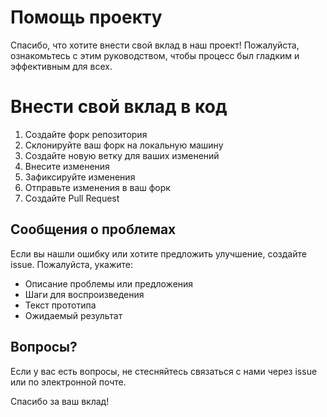 # Помощь проекту

Спасибо, что хотите внести свой вклад в наш проект! Пожалуйста, ознакомьтесь с этим руководством, чтобы процесс был гладким и эффективным для всех.

# Внести свой вклад в код

1. Создайте форк репозитория
2. Склонируйте ваш форк на локальную машину
3. Создайте новую ветку для ваших изменений
4. Внесите изменения
5. Зафиксируйте изменения
6. Отправьте изменения в ваш форк
7. Создайте Pull Request

## Сообщения о проблемах
Если вы нашли ошибку или хотите предложить улучшение, создайте issue. Пожалуйста, укажите:
- Описание проблемы или предложения
- Шаги для воспроизведения
- Текст прототипа
- Ожидаемый результат

## Вопросы?
Если у вас есть вопросы, не стесняйтесь связаться с нами через issue или по электронной почте.

Спасибо за ваш вклад!

